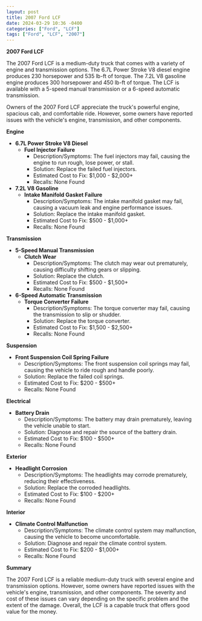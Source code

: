 ```yaml
---
layout: post
title: 2007 Ford LCF
date: 2024-03-29 10:36 -0400
categories: ["Ford", "LCF"]
tags: ["Ford", "LCF", "2007"]
---
```

**2007 Ford LCF**

The 2007 Ford LCF is a medium-duty truck that comes with a variety of engine and transmission options. The 6.7L Power Stroke V8 diesel engine produces 230 horsepower and 535 lb-ft of torque. The 7.2L V8 gasoline engine produces 300 horsepower and 450 lb-ft of torque. The LCF is available with a 5-speed manual transmission or a 6-speed automatic transmission.

Owners of the 2007 Ford LCF appreciate the truck's powerful engine, spacious cab, and comfortable ride. However, some owners have reported issues with the vehicle's engine, transmission, and other components.

**Engine**
- **6.7L Power Stroke V8 Diesel**
  - **Fuel Injector Failure**
    - Description/Symptoms: The fuel injectors may fail, causing the engine to run rough, lose power, or stall.
    - Solution: Replace the failed fuel injectors.
    - Estimated Cost to Fix: $1,000 - $2,000+
    - Recalls: None Found
- **7.2L V8 Gasoline**
  - **Intake Manifold Gasket Failure**
    - Description/Symptoms: The intake manifold gasket may fail, causing a vacuum leak and engine performance issues.
    - Solution: Replace the intake manifold gasket.
    - Estimated Cost to Fix: $500 - $1,000+
    - Recalls: None Found

**Transmission**
- **5-Speed Manual Transmission**
  - **Clutch Wear**
    - Description/Symptoms: The clutch may wear out prematurely, causing difficulty shifting gears or slipping.
    - Solution: Replace the clutch.
    - Estimated Cost to Fix: $500 - $1,500+
    - Recalls: None Found
- **6-Speed Automatic Transmission**
  - **Torque Converter Failure**
    - Description/Symptoms: The torque converter may fail, causing the transmission to slip or shudder.
    - Solution: Replace the torque converter.
    - Estimated Cost to Fix: $1,500 - $2,500+
    - Recalls: None Found

**Suspension**
- **Front Suspension Coil Spring Failure**
    - Description/Symptoms: The front suspension coil springs may fail, causing the vehicle to ride rough and handle poorly.
    - Solution: Replace the failed coil springs.
    - Estimated Cost to Fix: $200 - $500+
    - Recalls: None Found

**Electrical**
- **Battery Drain**
    - Description/Symptoms: The battery may drain prematurely, leaving the vehicle unable to start.
    - Solution: Diagnose and repair the source of the battery drain.
    - Estimated Cost to Fix: $100 - $500+
    - Recalls: None Found

**Exterior**
- **Headlight Corrosion**
    - Description/Symptoms: The headlights may corrode prematurely, reducing their effectiveness.
    - Solution: Replace the corroded headlights.
    - Estimated Cost to Fix: $100 - $200+
    - Recalls: None Found

**Interior**
- **Climate Control Malfunction**
    - Description/Symptoms: The climate control system may malfunction, causing the vehicle to become uncomfortable.
    - Solution: Diagnose and repair the climate control system.
    - Estimated Cost to Fix: $200 - $1,000+
    - Recalls: None Found

**Summary**

The 2007 Ford LCF is a reliable medium-duty truck with several engine and transmission options. However, some owners have reported issues with the vehicle's engine, transmission, and other components. The severity and cost of these issues can vary depending on the specific problem and the extent of the damage. Overall, the LCF is a capable truck that offers good value for the money.
